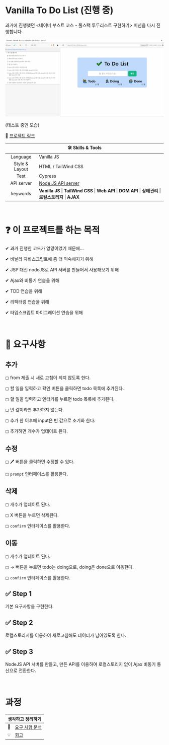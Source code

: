# Vanilla To Do List (진행 중)

과거에 진행했던 <네이버 부스트 코스 - 풀스택 투두리스트 구현하기> 미션을 다시 진행합니다.

<img src="./img/to-do-list.gif" />

(테스트 중인 모습)

👋 [프로젝트 링크](https://ryong9rrr.github.io/projects/to-do-list/)

<table>
    <thead>
        <tr>
            <th colspan="2" style="text-align: center">
                🛠 Skills & Tools
            </th>
        </tr>
    </thead>
    <tbody>
        <tr>
            <td style="text-align: center">Language</td>
            <td>Vanilla JS</td>
        </tr>
        <tr>
            <td style="text-align: center">Style & Layout</td>
            <td>HTML / TailWind CSS</td>
        </tr>
        <tr>
            <td style="text-align: center">Test</td>
            <td>Cypress</td>
        </tr>
        <tr>
            <td style="text-align: center">API server</td>
            <td><a href="#">Node JS API server</a></td>
        </tr>
        <tr>
            <td style="text-align: center">keywords</td>
            <td><strong>Vanilla JS</strong> | <strong>TailWind CSS</strong> | <strong>Web API</strong> | <strong>DOM API</strong> | <strong>상태관리</strong> | <strong>로컬스토리지</strong> | <strong>AJAX</strong></td>
        </tr>
    </tbody>
</table>

</br>

# ❓ 이 프로젝트를 하는 목적

✔ 과거 진행한 코드가 엉망이었기 때문에...

✔ 바닐라 자바스크립트에 좀 더 익숙해지기 위해

✔ JSP 대신 nodeJS로 API 서버를 만들어서 사용해보기 위해

✔ Ajax와 비동기 연습을 위해

✔ TDD 연습을 위해

✔ 리팩터링 연습을 위해

✔ 타입스크립트 마이그레이션 연습을 위해

</br>

# 🎯 요구사항

## 추가

◻ from 제출 시 새로 고침이 되지 않도록 한다.

◻ 할 일을 입력하고 확인 버튼을 클릭하면 todo 목록에 추가된다.

◻ 할 일을 입력하고 엔터키를 누르면 todo 목록에 추가된다.

◻ 빈 값이라면 추가하지 않는다.

◻ 추가 한 이후에 input은 빈 값으로 초기화 한다.

◻ 추가하면 개수가 업데이트 된다.

## 수정

◻ 🖊️ 버튼을 클릭하면 수정할 수 있다.

◻ `prompt` 인터페이스를 활용한다.

## 삭제

◻ 개수가 업데이트 된다.

◻ X 버튼을 누르면 삭제된다.

◻ `confirm` 인터페이스를 활용한다.

## 이동

◻ 개수가 업데이트 된다.

◻ → 버튼을 누르면 todo는 doing으로, doing은 done으로 이동한다.

◻ `confirm` 인터페이스를 활용한다.

## ✅ Step 1

기본 요구사항을 구현한다.

## ✅ Step 2

로컬스토리지를 이용하여 새로고침해도 데이터가 남아있도록 한다.

## ✅ Step 3

NodeJS API 서버를 만들고, 만든 API를 이용하여 로컬스토리지 없이 Ajax 비동기 통신으로 전환한다.

</br>

# 과정

<table>
    <thead>
        <tr>
            <th colspan="2" style="text-align: center">
                생각하고 정리하기
            </th>
        </tr>
    </thead>
    <tbody>
        <tr>
            <td style="text-align: center">🤔</td>
            <td><a href="https://www.notion.so/ryong9rrr/b6e56085018f41b1ae5a37c538e07d65">요구 사항 분석</a></td>
        </tr>
        <tr>
            <td style="text-align: center">💡</td>
            <td><a href="#">회고</a></td>
        </tr>
    </tbody>
</table>
